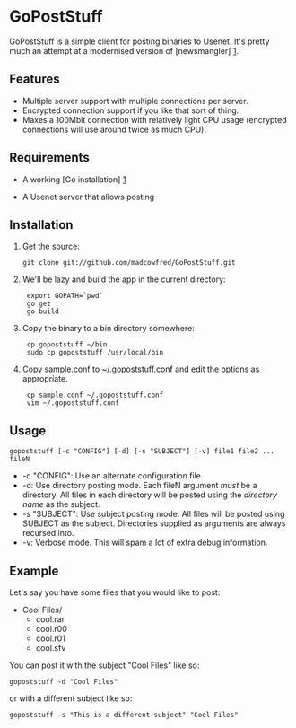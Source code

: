 GoPostStuff
===========

GoPostStuff is a simple client for posting binaries to Usenet. It's pretty much an
attempt at a modernised version of [newsmangler] [1].

  [1]: https://github.com/madcowfred/newsmangler/ "newsmangler"

Features
--------
* Multiple server support with multiple connections per server.
* Encrypted connection support if you like that sort of thing.
* Maxes a 100Mbit connection with relatively light CPU usage (encrypted connections will
    use around twice as much CPU).

Requirements
------------
* A working [Go installation] [1]
* A Usenet server that allows posting

  [1]: http://golang.org/doc/install  "Getting Started - The Go Programming Language"

Installation
------------
1.  Get the source:

        git clone git://github.com/madcowfred/GoPostStuff.git

2. We'll be lazy and build the app in the current directory:

        export GOPATH=`pwd`
        go get
        go build

3. Copy the binary to a bin directory somewhere:

        cp gopoststuff ~/bin
        sudo cp gopoststuff /usr/local/bin

4. Copy sample.conf to ~/.gopoststuff.conf and edit the options as appropriate.

        cp sample.conf ~/.gopoststuff.conf
        vim ~/.gopoststuff.conf

Usage
-----

``gopoststuff [-c "CONFIG"] [-d] [-s "SUBJECT"] [-v] file1 file2 ... fileN``

* -c "CONFIG": Use an alternate configuration file.
* -d: Use directory posting mode. Each fileN argument _must_ be a directory. All files in each
  directory will be posted using the _directory name_ as the subject.
* -s "SUBJECT": Use subject posting mode. All files will be posted using SUBJECT as the subject.
  Directories supplied as arguments are always recursed into.
* -v: Verbose mode. This will spam a lot of extra debug information.

Example
-------
Let's say you have some files that you would like to post:

* Cool Files/
    + cool.rar
    + cool.r00
    + cool.r01
    + cool.sfv

You can post it with the subject "Cool Files" like so:

``gopoststuff -d "Cool Files"``

or with a different subject like so:

``gopoststuff -s "This is a different subject" "Cool Files"``
